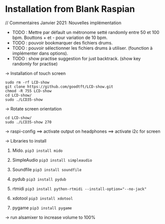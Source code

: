 # Installation from Blank Raspian

// Commentaires Janvier 2021: Nouvelles implémentation

- TODO : Mettre par défault un métronome setté randomly entre 50 et 100 bpm. Bouttons + et - pour variation de 10 bpm.
- TODO : pouvoir bookmarquer des fichiers drums.
- TODO : pouvoir sélectionner les fichiers drums à utiliser. (founction à implémenter dans options).
- TODO : show practise suggestion for just backtrack. (show key randomly for practise)

-> Installation of touch screen

```
sudo rm -rf LCD-show
git clone https://github.com/goodtft/LCD-show.git
chmod -R 755 LCD-show
cd LCD-show/
sudo ./LCD35-show
```

-> Rotate screen orientation

```
cd LCD-show/
sudo ./LCD35-show 270
```

-> raspi-config
==> activate output on headphones
==> activate i2c for screen

-> Libraries to install

1. Mido.
   `pip3 install mido`

2. SimpleAudio
   `pip3 install simpleaudio`

3. Soundfile
   `pip3 install soundfile`

4. pydub
   `pip3 install pydub`

5. rtmidi
   `pip3 install python-rtmidi --install-option="--no-jack"`

6. xdotool
   `pip3 install xdotool`

7. pygame
   `pip3 install pygame`

-> run alsamixer to increase volume to 100%
